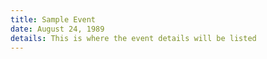 ```yaml
---
title: Sample Event
date: August 24, 1989
details: This is where the event details will be listed
---
```

